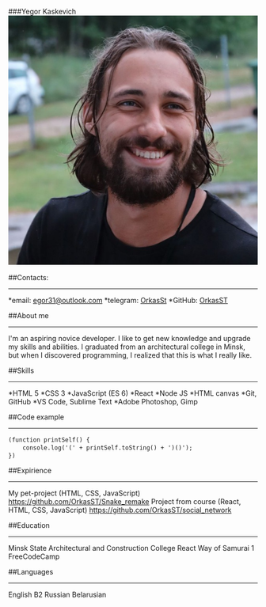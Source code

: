 ###Yegor Kaskevich
![my photo](./img/photo_2022-09-02_00-44-50.jpg)


##Contacts:
**************
*email: egor31@outlook.com
*telegram: [OrkasSt](t.me/OrkasSt)
*GitHub: [OrkasST](https://github.com/OrkasST)


##About me
**************
I'm an aspiring novice developer. I like to get new knowledge and upgrade my skills and abilities.
I graduated from an architectural college in Minsk, but when I discovered programming, I realized that this is what I really like.


##Skills
**************
*HTML 5
*CSS 3
*JavaScript (ES 6)
*React
*Node JS
*HTML canvas
*Git, GitHub
*VS Code, Sublime Text
*Adobe Photoshop, Gimp


##Code example
**************
```
(function printSelf() {
    console.log('(' + printSelf.toString() + ')()');
})
```

##Expirience
**************
My pet-project (HTML, CSS, JavaScript) https://github.com/OrkasST/Snake_remake
Project from course (React, HTML, CSS, JavaScript) https://github.com/OrkasST/social_network


##Education
**************
Minsk State Architectural and Construction College
React Way of Samurai 1
FreeCodeCamp


##Languages
**************
English B2 
Russian
Belarusian